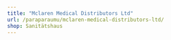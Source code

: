 ```yaml
---
title: "Mclaren Medical Distributors Ltd"
url: /paraparaumu/mclaren-medical-distributors-ltd/
shop: Sanitätshaus
---
```

